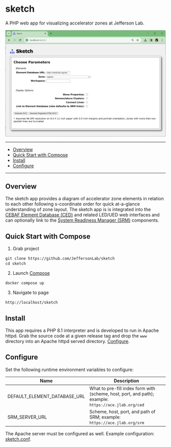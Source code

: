 # sketch
A PHP web app for visualizing accelerator zones at Jefferson Lab.

![Screenshot](https://github.com/JeffersonLab/sketch/raw/main/Screenshot.png?raw=true "Screenshot")

---
- [Overview](https://github.com/JeffersonLab/sketch#overview)
- [Quick Start with Compose](https://github.com/JeffersonLab/sketch#quick-start-with-compose)
- [Install](https://github.com/JeffersonLab/sketch#install)
- [Configure](https://github.com/JeffersonLab/sketch#configure)  
---

## Overview
The sketch app provides a diagram of accelerator zone elements in relation to each other following s-coordinate order for quick at-a-glance understanding of zone layout.   The sketch app is is integrated into the [CEBAF Element Database (CED)](https://ace.jlab.org/ced) and related LED/UED web interfaces and can optionally link to the [System Readiness Manager (SRM)](https://github.com/JeffersonLab/srm) components.

## Quick Start with Compose
1. Grab project
```
git clone https://github.com/JeffersonLab/sketch
cd sketch
```
2. Launch [Compose](https://github.com/docker/compose)
```
docker compose up
```
3. Navigate to page
```
http://localhost/sketch
```

## Install
This app requires a PHP 8.1 interpreter and is developed to run in Apache httpd.  Grab the source code at a given release tag and drop the `www` directory into an Apache httpd served directory.  [Configure](https://github.com/JeffersonLab/sketch#configure).

## Configure

Set the following runtime environment variables to configure:

| Name | Description |
|------|-------------|
| DEFAULT_ELEMENT_DATABASE_URL | What to pre-fill index form with (scheme, host, port, and path); example: `https://ace.jlab.org/ced` |
| SRM_SERVER_URL | Scheme, host, port, and path of SRM; example: `https://ace.jlab.org/srm` |

The Apache server must be configured as well.  Example configuration: [sketch.conf](https://github.com/JeffersonLab/sketch/blob/main/sketch.conf).

